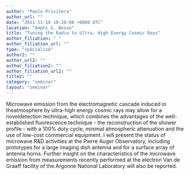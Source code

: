 ```yaml
---
author: "Paolo Privitera"
author_url: ""
date: "2011-11-19 10:20:00 +0000 UTC"
location: "Amphi G. Besse"
title: "Tuning the Radio to Ultra- High Energy Cosmic Rays"
author_filiation: " "
author_filiation_url: ""
type: "spécialisé"
author2: ""
author_url2: ""
author_filiation2: ""
author_filiation_url2: ""
title2: ""
category: "seminar" 
layout: "seminar"
---
```

Microwave emission from the electromagnetic cascade induced in theatmosphere by ultra-high energy cosmic rays may allow for a noveldetection technique, which combines the advantages of the well-established fluorescence technique - the reconstruction of the shower profile - with a 100% duty cycle, minimal atmospheric attenuation and the use of low-cost commercial equipment. I will present the status of microwave R&amp;D activities at the Pierre Auger Observatory, including prototypes for a large imaging dish antenna and for a surface array of antenna horns. Further insight on the characteristics of the microwave emission from measurements recently performed at the electron Van de Graaff facility of the Argonne National Laboratory will also be reported.
